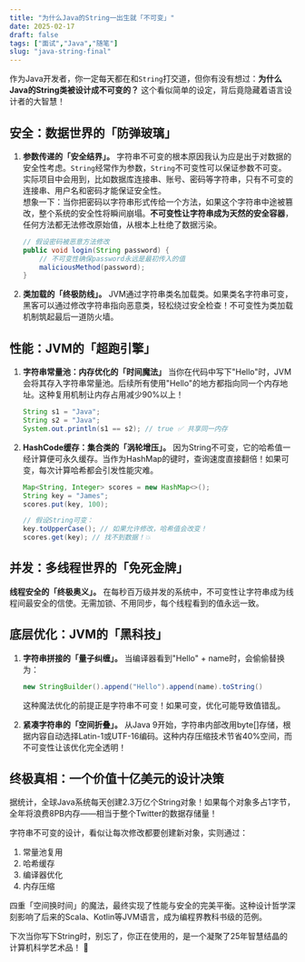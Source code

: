 ```yaml
---
title: "为什么Java的String一出生就「不可变」"
date: 2025-02-17
draft: false
tags: ["面试","Java","随笔"]
slug: "java-string-final"
---
```


作为Java开发者，你一定每天都在和`String`打交道，但你有没有想过：**为什么Java的String类被设计成不可变的？** 这个看似简单的设定，背后竟隐藏着语言设计者的大智慧！


## 安全：数据世界的「防弹玻璃」
1. **参数传递的「安全结界」。** 字符串不可变的根本原因我认为应是出于对数据的安全性考虑。`String`经常作为参数，`String`不可变性可以保证参数不可变。
实际项目中会用到，比如数据库连接串、账号、密码等字符串，只有不可变的连接串、用户名和密码才能保证安全性。<br>
想象一下：当你把密码以字符串形式传给一个方法，如果这个字符串中途被篡改，整个系统的安全性将瞬间崩塌。**不可变性让字符串成为天然的安全容器**，任何方法都无法修改原始值，从根本上杜绝了数据污染。
    ```java
    // 假设密码被恶意方法修改
    public void login(String password) {
        // 不可变性确保password永远是最初传入的值
        maliciousMethod(password); 
    }
    ```
2. **类加载的「终极防线」。** JVM通过字符串类名加载类。如果类名字符串可变，黑客可以通过修改字符串指向恶意类，轻松绕过安全检查！不可变性为类加载机制筑起最后一道防火墙。

## 性能：JVM的「超跑引擎」
1. **字符串常量池：内存优化的「时间魔法」** 当你在代码中写下"Hello"时，JVM会将其存入字符串常量池。后续所有使用"Hello"的地方都指向同一个内存地址。这种复用机制让内存占用减少90%以上！
    ```java
    String s1 = "Java";
    String s2 = "Java";
    System.out.println(s1 == s2); // true ✅ 共享同一内存
    ```
2. **HashCode缓存：集合类的「涡轮增压」。** 因为String不可变，它的哈希值一经计算便可永久缓存。当作为HashMap的键时，查询速度直接翻倍！如果可变，每次计算哈希都会引发性能灾难。
    ```java
    Map<String, Integer> scores = new HashMap<>();
    String key = "James";
    scores.put(key, 100);
    
    // 假设String可变：
    key.toUpperCase(); // 如果允许修改，哈希值会改变！
    scores.get(key); // 找不到数据！💥
    ```

## 并发：多线程世界的「免死金牌」
**线程安全的「终极奥义」。** 在每秒百万级并发的系统中，不可变性让字符串成为线程间最安全的信使。无需加锁、不用同步，每个线程看到的值永远一致。

## 底层优化：JVM的「黑科技」
1. **字符串拼接的「量子纠缠」。** 当编译器看到"Hello" + name时，会偷偷替换为：
    ```java
    new StringBuilder().append("Hello").append(name).toString()
    ```
    这种魔法优化的前提正是字符串不可变！如果可变，优化可能导致值错乱。

2. **紧凑字符串的「空间折叠」。** 从Java 9开始，字符串内部改用byte[]存储，根据内容自动选择Latin-1或UTF-16编码。这种内存压缩技术节省40%空间，而不可变性让该优化完全透明！

## 终极真相：一个价值十亿美元的设计决策
据统计，全球Java系统每天创建2.3万亿个String对象！如果每个对象多占1字节，全年将浪费8PB内存——相当于整个Twitter的数据存储量！

字符串不可变的设计，看似让每次修改都要创建新对象，实则通过：
1. 常量池复用
2. 哈希缓存
3. 编译器优化
4. 内存压缩

四重「空间换时间」的魔法，最终实现了性能与安全的完美平衡。这种设计哲学深刻影响了后来的Scala、Kotlin等JVM语言，成为编程界教科书级的范例。

下次当你写下String时，别忘了，你正在使用的，是一个凝聚了25年智慧结晶的计算机科学艺术品！ 🎨